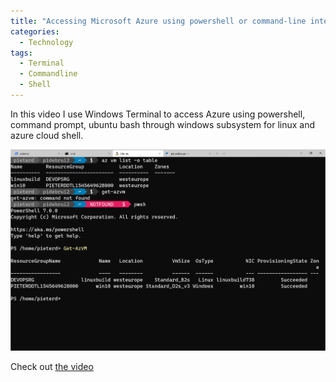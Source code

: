 ```yaml
---
title: "Accessing Microsoft Azure using powershell or command-line interface"
categories:
  - Technology
tags:
  - Terminal
  - Commandline
  - Shell
---
```


In this video I use Windows Terminal to access Azure using powershell, command prompt, ubuntu bash through windows subsystem for linux and azure cloud shell. 

![Accessing Microsoft Azure using powershell or cli from Windows and Linux in Windows Terminal](../assets/images/20200317-azure-commandline.png)

Check out [the video](https://www.youtube.com/watch?v=qBS_Knxaz5A)